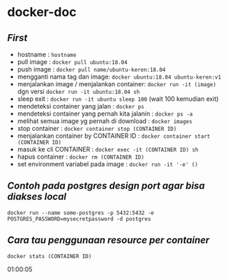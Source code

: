 # docker-doc

*First*
---

- hostname :
```hostname``` 
- pull image :
```docker pull ubuntu:18.04```
- push image :
```docker pull name/ubuntu-keren:18.04```
- mengganti nama tag dan image:
```docker ubuntu:18.04 ubuntu-keren:v1```
- menjalankan image / menjalankan container:
```docker run -it (image)``` dgn versi ``` docker run -it ubuntu:18.04 sh ```
- sleep exit :
```docker run -it ubuntu sleep 100```  (wait 100 kemudian exit)
- mendeteksi container yang jalan :
```docker ps```
- mendeteksi container yang pernah kita jalanin :
```docker ps -a```
- melihat semua image yg pernah di download : 
```docker images```
- stop container :
```docker container stop (CONTAINER ID)``` 
- menjalankan container by CONTAINER ID :
```docker container start (CONTAINER ID)```
- masuk ke cli CONTAINER :
```docker exec -it (CONTAINER ID) sh```
- hapus container : 
```docker rm (CONTAINER ID)```
- set environment variabel pada image : 
```docker run -it '-e' () ```


*Contoh pada postgres design port agar bisa diakses local*
---
```docker run --name some-postgres -p 5432:5432 -e POSTGRES_PASSWORD=mysecretpassword -d postgres```


*Cara tau penggunaan resource per container*
---
```docker stats (CONTAINER ID)```


01:00:05




